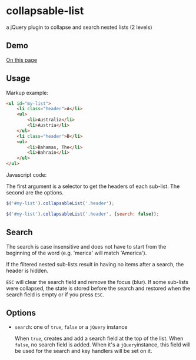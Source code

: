 collapsable-list
================

a jQuery plugin to collapse and search nested lists (2 levels)

Demo
-----

[On this page](http://sebastien-roch.github.io/collapsable-list/demo.html)

Usage
------

Markup example:

```html
<ul id="my-list">
    <li class="header">A</li>
    <ul>
        <li>Australia</li>
        <li>Austria</li>
    </ul>
    <li class="header">B</li>
    <ul>
        <li>Bahamas, The</li>
        <li>Bahrain</li>
    </ul>
</ul>
```

Javascript code:

The first argument is a selector to get the headers of each sub-list. The second are the options.

```javascript
$('#my-list').collapsableList('.header');
```

```javascript
$('#my-list').collapsableList('.header', {search: false});
```

Search
---------
The search is case insensitive and does not have to start from the beginning of the word (e.g. 'merica' will match 'America').

If the filtered nested sub-lists result in having no items after a search, the header is hidden.

`ESC` will clear the search field and remove the focus (blur). If some sub-lists were collapsed, the state is stored before the search and restored when the search field is empty or if you press `ESC`.

Options
--------

*   `search`: one of `true`, `false` or a `jQuery` instance

    When `true`, creates and add a search field at the top of the list. When `false`, no search field is added. When it's a `jQuery`instance, this field will be used for the search and key handlers will be set on it.

